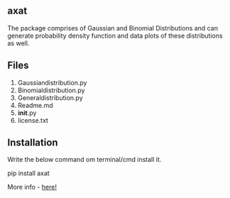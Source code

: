 ## axat

The package comprises of Gaussian and Binomial Distributions and can generate probability density function and data plots of these distributions as well.

## Files

1. Gaussiandistribution.py
2. Binomialdistribution.py
3. Generaldistribution.py
4. Readme.md
5. __init__.py
6. license.txt

## Installation

Write the below command om terminal/cmd install it.

pip install axat

More info - <a href="https://pypi.org/project/axat/">here!</a>
